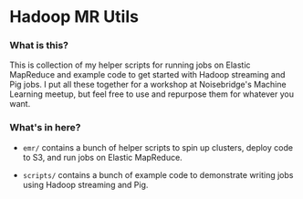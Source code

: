 # Hadoop MR Utils #

### What is this? ###

This is collection of my helper scripts for running jobs on Elastic MapReduce 
and example code to get started with Hadoop streaming and Pig jobs. I put all 
these together for a workshop at Noisebridge's Machine Learning meetup, but 
feel free to use and repurpose them for whatever you want.

### What's in here? ###

* `emr/` contains a bunch of helper scripts to spin up clusters, deploy code
to S3, and run jobs on Elastic MapReduce.

* `scripts/` contains a bunch of example code to demonstrate writing jobs using
Hadoop streaming and Pig.